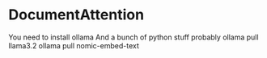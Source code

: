 # DocumentAttention

You need to install ollama
And a bunch of python stuff probably
ollama pull llama3.2
ollama pull nomic-embed-text
